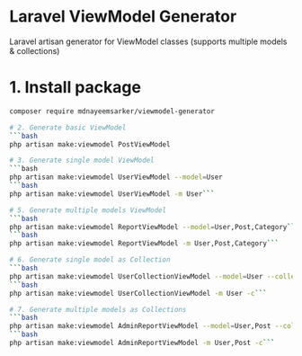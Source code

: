 # Laravel ViewModel Generator

Laravel artisan generator for ViewModel classes (supports multiple models & collections)

# 1. Install package
```bash
composer require mdnayeemsarker/viewmodel-generator

# 2. Generate basic ViewModel
```bash
php artisan make:viewmodel PostViewModel

# 3. Generate single model ViewModel
```bash
php artisan make:viewmodel UserViewModel --model=User
```bash
php artisan make:viewmodel UserViewModel -m User```

# 5. Generate multiple models ViewModel
```bash
php artisan make:viewmodel ReportViewModel --model=User,Post,Category```
```bash
php artisan make:viewmodel ReportViewModel -m User,Post,Category```

# 6. Generate single model as Collection
```bash
php artisan make:viewmodel UserCollectionViewModel --model=User --collection```
```bash
php artisan make:viewmodel UserCollectionViewModel -m User -c```

# 7. Generate multiple models as Collections
```bash
php artisan make:viewmodel AdminReportViewModel --model=User,Post --collection```
```bash
php artisan make:viewmodel AdminReportViewModel -m User,Post -c```
